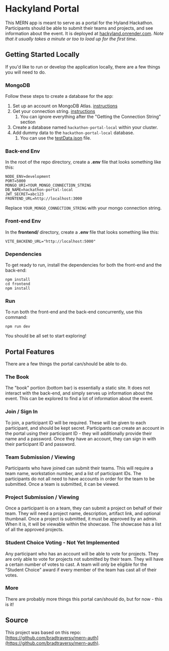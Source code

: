 # Hackyland Portal
This MERN app is meant to serve as a portal for the Hyland Hackathon. Participants should be able to submit their teams and projects, and see information about the event. It is deployed at [hackyland.onrender.com](https://hackyland.onrender.com). *Note that it usually takes a minute or too to load up for the first time*.

## Getting Started Locally
If you'd like to run or develop the application locally, there are a few things you will need to do.

### MongoDB
Follow these steps to create a database for the app:

1. Set up an account on MongoDB Atlas. [instructions](https://hytechcamps.github.io/databases/MongoDbAtlasRegistration.html)
2. Get your connection string. [instructions](https://hytechcamps.github.io/databases/FollowAlong.html)
   1. You can ignore everything after the "Getting the Connection String" section
3. Create a database named `hackathon-portal-local` within your cluster.
4. Add dummy data to the `hackathon-portal-local` database.
   1. You can use the [testData.json](testData.json) file.

### Back-end Env
In the root of the repo directory, create a **.env** file that looks something like this:

```
NODE_ENV=development
PORT=5000
MONGO_URI=YOUR_MONGO_CONNECTION_STRING
DB_NAME=hackathon-portal-local
JWT_SECRET=abc123
FRONTEND_URL=http://localhost:3000
```

Replace `YOUR_MONGO_CONNECTION_STRING` with your mongo connection string.

### Front-end Env
In the **frontend/** directory, create a **.env** file that looks something like this:

```
VITE_BACKEND_URL="http://localhost:5000"
```

### Dependencies
To get ready to run, install the dependencies for both the front-end and the back-end:

```
npm install
cd frontend
npm install
```

### Run
To run both the front-end and the back-end concurrently, use this command:

```
npm run dev
```

You should be all set to start exploring!

## Portal Features
There are a few things the portal can/should be able to do.

### The Book
The "book" portion (bottom bar) is essentially a static site. It does not interact with the back-end, and simply serves up information about the event. This can be explored to find a lot of information about the event.

### Join / Sign In
To join, a participant ID will be required. These will be given to each participant, and should be kept secret. Participants can create an account in the portal using their participant ID - they will additionally provide their name and a password. Once they have an account, they can sign in with their participant ID and password.

### Team Submission / Viewing
Participants who have joined can submit their teams. This will require a team name, workstation number, and a list of participant IDs. The participants do not all need to have accounts in order for the team to be submitted. Once a team is submitted, it can be viewed.

### Project Submission / Viewing
Once a participant is on a team, they can submit a project on behalf of their team. They will need a project name, description, artifact link, and optional thumbnail. Once a project is submitted, it must be approved by an admin. When it is, it will be viewable within the showcase. The showcase has a list of all the approved projects.

### Student Choice Voting - Not Yet Implemented
Any participant who has an account will be able to vote for projects. They are only able to vote for projects not submitted by their team. They will have a certain number of votes to cast. A team will only be eligible for the "Student Choice" award if every member of the team has cast all of their votes.

### More
There are probably more things this portal can/should do, but for now - this is it!

## Source
This project was based on this repo: [https://github.com/bradtraversy/mern-auth](https://github.com/bradtraversy/mern-auth).
